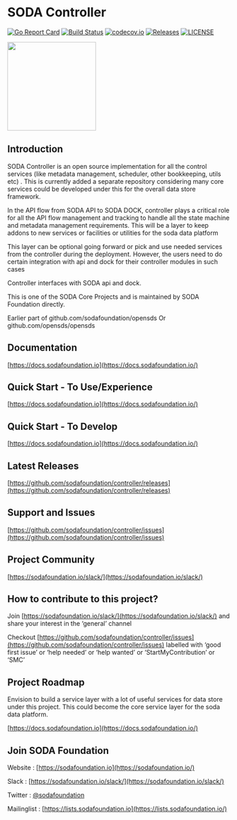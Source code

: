 # SODA Controller

[![Go Report Card](https://goreportcard.com/badge/github.com/sodafoundation/controller?branch=master)](https://goreportcard.com/report/github.com/sodafoundation/controller)
[![Build Status](https://github.com/sodafoundation/controller/actions/workflows/ci.yml/badge.svg)](https://github.com/sodafoundation/controller/actions/workflows/ci.yml)
[![codecov.io](https://codecov.io/github/sodafoundation/controller/coverage.svg?branch=master)](https://codecov.io/github/sodafoundation/controller?branch=master)
[![Releases](https://img.shields.io/github/release/sodafoundation/controller/all.svg?style=flat-square)](https://github.com/sodafoundation/controller/releases)
[![LICENSE](https://img.shields.io/github/license/sodafoundation/controller.svg?style=flat-square)](https://github.com/sodafoundation/controller/blob/master/LICENSE)

<img src="https://sodafoundation.io/wp-content/uploads/2020/01/SODA_logo_outline_color_800x800.png" width="200" height="200">

## Introduction

SODA Controller is an open source implementation for all the control services (like metadata management, scheduler, other bookkeeping, utils etc) . This is currently added a separate repository considering many core services could be developed under this for the overall data store framework.

In the API flow from SODA API to SODA DOCK, controller plays a critical role for all the API flow management and tracking to handle all the state machine and metadata management requirements. This will be a layer to keep addons to new services or facilities or utilities for the soda data platform

This layer can be optional going forward or pick and use needed services from the controller during the deployment. However, the users need to do certain integration with api and dock for their controller modules in such cases

Controller interfaces with SODA api and dock.

This is one of the SODA Core Projects and is maintained by SODA Foundation directly.

Earlier part of github.com/sodafoundation/opensds Or github.com/opensds/opensds

## Documentation

[https://docs.sodafoundation.io](https://docs.sodafoundation.io/)

## Quick Start - To Use/Experience

[https://docs.sodafoundation.io](https://docs.sodafoundation.io/)

## Quick Start - To Develop

[https://docs.sodafoundation.io](https://docs.sodafoundation.io/)

## Latest Releases

[https://github.com/sodafoundation/controller/releases](https://github.com/sodafoundation/controller/releases)

## Support and Issues

[https://github.com/sodafoundation/controller/issues](https://github.com/sodafoundation/controller/issues)

## Project Community

[https://sodafoundation.io/slack/](https://sodafoundation.io/slack/)

## How to contribute to this project?

Join [https://sodafoundation.io/slack/](https://sodafoundation.io/slack/) and share your interest in the ‘general’ channel

Checkout [https://github.com/sodafoundation/controller/issues](https://github.com/sodafoundation/controller/issues) labelled with ‘good first issue’ or ‘help needed’ or ‘help wanted’ or ‘StartMyContribution’ or ‘SMC’

## Project Roadmap

Envision to build a service layer with a lot of useful services for data store under this project. This could become the core service layer for the soda data platform.

[https://docs.sodafoundation.io](https://docs.sodafoundation.io/)

## Join SODA Foundation

Website : [https://sodafoundation.io](https://sodafoundation.io/)

Slack  : [https://sodafoundation.io/slack/](https://sodafoundation.io/slack/)

Twitter  : [@sodafoundation](https://twitter.com/sodafoundation)

Mailinglist  : [https://lists.sodafoundation.io](https://lists.sodafoundation.io/)
